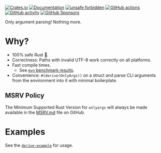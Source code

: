 [![Crates.io](https://img.shields.io/crates/v/onlyargs_derive)](https://crates.io/crates/onlyargs_derive "Crates.io version")
[![Documentation](https://img.shields.io/docsrs/onlyargs_derive)](https://docs.rs/onlyargs_derive "Documentation")
[![unsafe forbidden](https://img.shields.io/badge/unsafe-forbidden-success.svg)](https://github.com/rust-secure-code/safety-dance/)
[![GitHub actions](https://img.shields.io/github/actions/workflow/status/parasyte/onlyargs/ci.yml?branch=main)](https://github.com/parasyte/onlyargs/actions "CI")
[![GitHub activity](https://img.shields.io/github/last-commit/parasyte/onlyargs)](https://github.com/parasyte/onlyargs/commits "Commit activity")
[![GitHub Sponsors](https://img.shields.io/github/sponsors/parasyte)](https://github.com/sponsors/parasyte "Sponsors")

Only argument parsing! Nothing more.

# Why?

- 100% safe Rust 🦀.
- Correctness: Paths with invalid UTF-8 work correctly on all platforms.
- Fast compile times.
  - See [`myn` benchmark results](https://github.com/parasyte/myn/blob/main/benchmarks.md).
- Convenience: `#[derive(OnlyArgs)]` on a struct and parse CLI arguments from the environment into it with minimal boilerplate.

## MSRV Policy

The Minimum Supported Rust Version for `onlyargs` will always be made available in the [MSRV.md](../MSRV.md) file on GitHub.

# Examples

See the [`derive-example`](../examples/full-derive/src/main.rs) for usage.

